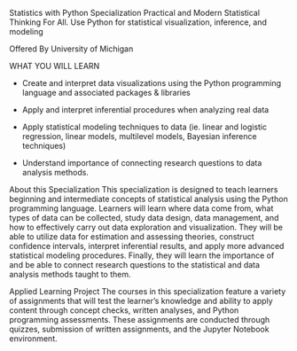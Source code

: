 Statistics with Python Specialization
Practical and Modern Statistical Thinking For All. Use Python for statistical visualization, inference, and modeling

Offered By
University of Michigan

WHAT YOU WILL LEARN
 - Create and interpret data visualizations using the Python programming language and associated packages & libraries

 - Apply and interpret inferential procedures when analyzing real data

 - Apply statistical modeling techniques to data (ie. linear and logistic regression, linear models, multilevel models, Bayesian inference techniques)

 - Understand importance of connecting research questions to data analysis methods.

About this Specialization
This specialization is designed to teach learners beginning and intermediate concepts of statistical analysis using the Python programming language. Learners will learn where data come from, what types of data can be collected, study data design, data management, and how to effectively carry out data exploration and visualization. They will be able to utilize data for estimation and assessing theories, construct confidence intervals, interpret inferential results, and apply more advanced statistical modeling procedures. Finally, they will learn the importance of and be able to connect research questions to the statistical and data analysis methods taught to them.

Applied Learning Project
The courses in this specialization feature a variety of assignments that will test the learner’s knowledge and ability to apply content through concept checks, written analyses, and Python programming assessments. These assignments are conducted through quizzes, submission of written assignments, and the Jupyter Notebook environment.
